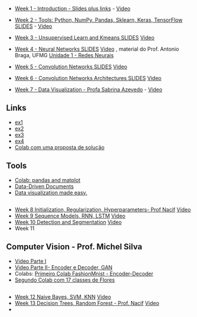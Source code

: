 
* [Week 1 - Introduction - Slides plus links](https://docs.google.com/presentation/d/e/2PACX-1vRTjBmaFWvc21qBbG5bD7L3lV-QgE0rCnXoGUodtDAqIOTr_LKk4n-5Zi7hnGlT-U1HzcFyBYhW1LVm/pub?start=false&loop=false&delayms=3000) -  [Video](https://www.youtube.com/playlist?list=PL-khHIKnEw7OdjkbW4l7fk5H6s-gpwS1E)

* [Week 2 - Tools: Python, NumPy, Pandas, Sklearn, Keras, TensorFlow    SLIDES](https://docs.google.com/presentation/d/e/2PACX-1vQmTWR8lje4hd619-gXVBJbwytqmMK8fzH9kpgqnww9QB7KcsC1pE0dh3aZXK3t_wA_f_EVI4ebBr0G/pub?start=false&loop=false&delayms=3000)  - [Video](https://www.youtube.com/playlist?list=PL-khHIKnEw7NoOjYO5b11A_LJQ0Ot804R) 
* [Week 3 - Unsupervised Learn and Kmeans    SLIDES](https://docs.google.com/presentation/d/e/2PACX-1vRgWvDE4ZvIt3Fni6NAPft6E4zBZTAw5HD6xjLxrBqe4wXkuznTJHCUCvFZX2plK8HNXo-gxShw0pei/pub?start=false&loop=false&delayms=3000) [Video](https://www.youtube.com/playlist?list=PL-khHIKnEw7OSsoHD5f8FfOGIC8CMa5yN)
* [Week 4 - Neural Networks    SLIDES](https://docs.google.com/presentation/d/e/2PACX-1vSqVGe06rL9WJcwata7SmP9tnLX8RTR0rUoUVlqI_qHhwZ8GFNEfs3UM8BkVK5_SlmFAQN0wg67iMlL/pub?start=false&loop=false&delayms=3000) [Video](https://www.youtube.com/playlist?list=PL-khHIKnEw7PzsO4cJISpSPsm_dDtullr) , material do Prof. Antonio Braga, UFMG [Unidade 1 - Redes Neurais](https://www.youtube.com/playlist?list=PL9LlC0pBeCU9mQV8G7SQbyXG7y-tW5uab)
* [Week 5 - Convolution Networks SLIDES](https://docs.google.com/presentation/d/e/2PACX-1vT3TNv3Ug3hjmQlAIo7lJWAM1tfmXK5eVdGYsfRw4EHPtjRQbA2mN7df3gh1zsV6R2dS7ugP_uoJ9KA/pub?start=false&loop=false&delayms=3000) [Video](https://www.youtube.com/playlist?list=PL-khHIKnEw7NiTIEB5yGoEDZGaWRS-rK_)
* [Week 6 - Convolution Networks Architectures SLIDES](https://docs.google.com/presentation/d/e/2PACX-1vRiONN8MTxu6MR7LEr2LI0-9jitsIopZ0M4GxnmDOBq4InF7dvVDEH7IWIiiSBZSrbyFDjXFY4mcnLp/pub?start=false&loop=false&delayms=3000) [Video](https://www.youtube.com/playlist?list=PL-khHIKnEw7MzURdDabpInbBW72RGJzpj)
* [Week 7 - Data Visualization - Profa Sabrina Azevedo](https://github.com/arduinoufv/inf792/blob/main/lectures/INF792_Introducao_aprendizagem_maquina_v02%20(1).pdf) -  [Video](https://www.youtube.com/playlist?list=PL-khHIKnEw7MNEl72sRhpEaQZWpAAAQJu)
## Links
* [ex1](https://community.storytellingwithdata.com/exercises/table-takeaways#submit-exercise)
* [ex2](https://community.storytellingwithdata.com/exercises/presenting-a-scatterplot)
* [ex3](https://community.storytellingwithdata.com/exercises/reduce-complexity-2)
* [ex4](https://community.storytellingwithdata.com/exercises/practice-providing-feedback)
* [Colab com uma proposta de solução](https://colab.research.google.com/drive/1vVlyNyi5Y5fYt7aLSV_qlkRKO8ZyicQm)
## Tools
* [Colab: pandas and matplot](https://colab.research.google.com/notebooks/charts.ipynb)
* [Data-Driven Documents](https://d3js.org/)
* [Data visualization made easy.](https://d3plus.org/)
##
* [Week 8 Initialization, Regularization, Hyperparameters- Prof Nacif]() [Video](https://www.youtube.com/playlist?list=PL-khHIKnEw7MITwlrJjMAxvTrWNgQftRX)
* [Week 9 Sequence Models, RNN, LSTM](https://docs.google.com/presentation/d/e/2PACX-1vRAy2M-ymVYbbCm5sN4uCdilLpAlRwYAmL-hBHFk_7VP_8jEpYcOJfl9mmUXL7aLBhHuc51Tc7zUvkS/pub?start=false&loop=false&delayms=3000) [Video](https://www.youtube.com/playlist?list=PL-khHIKnEw7N0fQtVWFEun-acncLv-blK)
* [Week 10 Detection and Segmentation](https://docs.google.com/presentation/d/e/2PACX-1vQCs8geSSU02wb0ShH5A1OY7yHiNa0NY0hSEq5_jaUrXaht-N2iRJ3H1h4i2LAvCcTuKkC6V3VSjeBA/pub?start=false&loop=false&delayms=3000) [Video](https://www.youtube.com/playlist?list=PL-khHIKnEw7OSjRiXn3Z6S3-205dxZU8u)
* Week 11   
## Computer Vision - Prof. Michel Silva
* [Video Parte I](https://youtu.be/n2oSw2QFCsU)
* [Video Parte II- Encoder e Decoder, GAN](https://youtu.be/S0GS6lCkeEE)
* Colabs: [Primeiro Colab FashionMnist - Encoder-Decoder]()
* [Segundo Colab com 17 classes de Flores]()
##
* [Week 12 Naive Bayes, SVM, KNN]() [Video]()
* [Week 13 Decision Trees, Random Forest - Prof. Nacif]() [Video]()
* 


